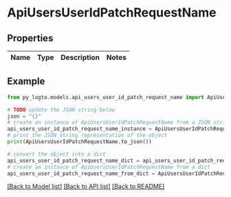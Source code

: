 # ApiUsersUserIdPatchRequestName


## Properties

Name | Type | Description | Notes
------------ | ------------- | ------------- | -------------

## Example

```python
from py_logto.models.api_users_user_id_patch_request_name import ApiUsersUserIdPatchRequestName

# TODO update the JSON string below
json = "{}"
# create an instance of ApiUsersUserIdPatchRequestName from a JSON string
api_users_user_id_patch_request_name_instance = ApiUsersUserIdPatchRequestName.from_json(json)
# print the JSON string representation of the object
print(ApiUsersUserIdPatchRequestName.to_json())

# convert the object into a dict
api_users_user_id_patch_request_name_dict = api_users_user_id_patch_request_name_instance.to_dict()
# create an instance of ApiUsersUserIdPatchRequestName from a dict
api_users_user_id_patch_request_name_from_dict = ApiUsersUserIdPatchRequestName.from_dict(api_users_user_id_patch_request_name_dict)
```
[[Back to Model list]](../README.md#documentation-for-models) [[Back to API list]](../README.md#documentation-for-api-endpoints) [[Back to README]](../README.md)


